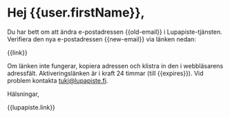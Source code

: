 # Hej {{user.firstName}},

Du har bett om att &auml;ndra e-postadressen {{old-email}} i Lupapiste-tj&auml;nsten. Verifiera den nya e-postadressen {{new-email}} via l&auml;nken nedan:

{{link}}

Om l&auml;nken inte fungerar, kopiera adressen och klistra in den i webbl&auml;sarens adressf&auml;lt. Aktiveringsl&auml;nken &auml;r i kraft 24 timmar (till {{expires}}). Vid problem kontakta tuki@lupapiste.fi.

Hälsningar,

{{lupapiste.link}}
